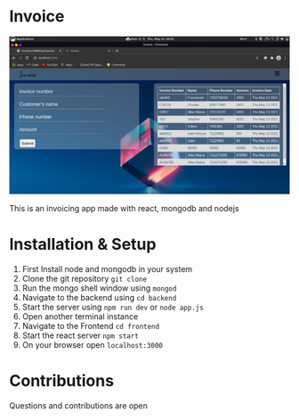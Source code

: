 # Invoice
![invoice](https://github.com/Allan-1/Invoice/blob/main/images/Screenshot%20from%202021-05-13%2020-52-56.png?raw=true)

This is an invoicing app made with react, mongodb and nodejs

# Installation & Setup
1. First Install node and mongodb in your system
2. Clone the git repository `git clone `
3. Run the mongo shell window using `mongod`
4. Navigate to the backend using `cd backend`
5. Start the server using `npm run dev` or `node app.js`
6. Open another terminal instance
7. Navigate to the Frontend `cd frontend`
8. Start the react server `npm start`
9. On your browser open `localhost:3000`

# Contributions
Questions and contributions are open